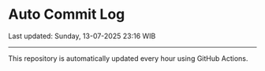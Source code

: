 # Auto Commit Log

Last updated: Sunday, 13-07-2025 23:16 WIB

---

This repository is automatically updated every hour using GitHub Actions.
